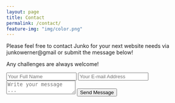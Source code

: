 ```yaml
---
layout: page
title: Contact
permalink: /contact/
feature-img: "img/color.png"
---
```

<p>Please feel free to contact Junko for your next website needs via junkowerner@gmail or submit the message below!</p>
<p>Any challenges are always welcome!</p>


<form action="https://getsimpleform.com/messages?form_api_token=77c0b931667ad27ed5797c9176602b14" method="post">
  <!-- the redirect_to is optional, the form will redirect to the referrer on submission -->
  <input type='hidden' name='redirect_to' value='https://junkodesu.github.io/portfolio-kami/thank-you/' />
  <input type='text' name='name' placeholder='Your Full Name' />
  <input type='email' name='email' placeholder='Your E-mail Address' />
  <textarea name='message' placeholder='Write your message ...'></textarea>
  <input type='submit' value='Send Message' />
</form>

<script>
  (function(i,s,o,g,r,a,m){i['GoogleAnalyticsObject']=r;i[r]=i[r]||function(){
  (i[r].q=i[r].q||[]).push(arguments)},i[r].l=1*new Date();a=s.createElement(o),
  m=s.getElementsByTagName(o)[0];a.async=1;a.src=g;m.parentNode.insertBefore(a,m)
  })(window,document,'script','//www.google-analytics.com/analytics.js','ga');

  ga('create', 'UA-69982922-1', 'auto');
  ga('send', 'pageview');

</script>